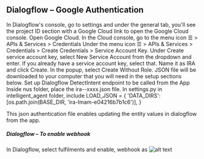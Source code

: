 ## Dialogflow – Google Authentication

In Dialogflow's console, go to settings and under the general tab, you'll see the project ID section with a Google Cloud link to open the Google Cloud console. Open Google Cloud.
In the Cloud console, go to the menu icon ☰ > APIs & Services > Credentials
Under the menu icon ☰ > APIs & Services > Credentials > Create Credentials > Service Account Key.
Under Create service account key, select New Service Account from the dropdown and enter. If you already have a service account key, select that.
Name it as IRA and click Create. In the popup, select Create Without Role.
JSON file will be downloaded to your computer that you will need in the setup sections below.
Set up Dialogflow DetectIntent endpoint to be called from the App
Inside nus folder, place the ira--xxxx.json file.
In settings.py in intelligent_agent folder, include
 LOAD_JSON = {
    'DATA_DIRS': [os.path.join(BASE_DIR, 'ira-lmam-e04216b7b1c6')],
}

This json authentication file enables updating the entity values in dialogflow from the app.

##### Dialogflow – To enable webhook
In Dialogflow, select fulfilments and enable, webhook as 
![alt text](https://github.com/KevinChngJY/IntelligentReservationSystem/blob/main/Miscellaneous/Images/webhook.png) 

